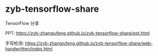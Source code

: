 # zyb-tensorflow-share

TensorFlow 分享

PPT: https://zyb-zhangjufeng.github.io/zyb-tensorflow-share/ppt.html

手写检测: https://zyb-zhangjufeng.github.io/zyb-tensorflow-share/web-handwritten/index.html
